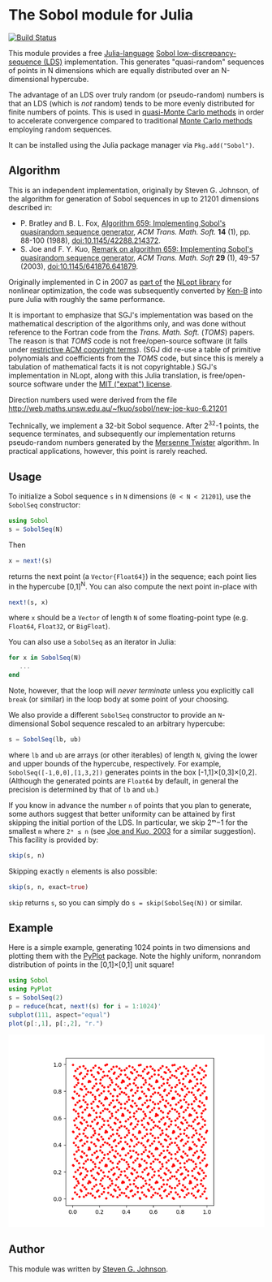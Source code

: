# The Sobol module for Julia
[![Build Status](https://travis-ci.org/stevengj/Sobol.jl.png)](https://travis-ci.org/stevengj/Sobol.jl)

This module provides a free [Julia-language](http://julialang.org/)
[Sobol low-discrepancy-sequence
(LDS)](https://en.wikipedia.org/wiki/Sobol_sequence) implementation.  This
generates "quasi-random" sequences of points in N dimensions which are
equally distributed over an N-dimensional hypercube.

The advantage of an LDS over truly random (or pseudo-random) numbers is
that an LDS (which is *not* random) tends to be more evenly
distributed for finite numbers of points.  This is used in
[quasi-Monte Carlo
methods](https://en.wikipedia.org/wiki/Quasi-Monte_Carlo_method) in
order to accelerate convergence compared to traditional [Monte Carlo
methods](https://en.wikipedia.org/wiki/Monte_Carlo_method) employing
random sequences.

It can be installed using the Julia package manager via `Pkg.add("Sobol")`.

## Algorithm

This is an independent implementation, originally by Steven G. Johnson, of the
algorithm for generation of Sobol sequences in up to 21201 dimensions
described in:

* P. Bratley and B. L. Fox, [Algorithm 659: Implementing Sobol's quasirandom sequence generator][bratley88],
  *ACM Trans. Math. Soft.* **14** (1), pp. 88-100 (1988), [doi:10.1145/42288.214372][bratley88].
* S. Joe and F. Y. Kuo, [Remark on algorithm 659: Implementing Sobol's quasirandom sequence generator][joe03],
*ACM Trans. Math. Soft* **29** (1), 49-57 (2003), [doi:10.1145/641876.641879][joe03].

[bratley88]: https://dl.acm.org/citation.cfm?id=214372
[joe03]: https://dl.acm.org/citation.cfm?id=641879

Originally implemented in C in 2007 as
[part of](https://github.com/stevengj/nlopt/blob/master/util/sobolseq.c) the
[NLopt library](http://ab-initio.mit.edu/nlopt) for nonlinear optimization, the
code was subsequently converted by [Ken-B](https://github.com/Ken-B) into pure Julia with roughly the same performance.

It is important to emphasize that SGJ's implementation was based on the
mathematical description of the algorithms only, and was done without
reference to the Fortran code from the *Trans. Math. Soft.* (*TOMS*)
papers.  The reason is that *TOMS* code is not free/open-source
software (it falls under [restrictive ACM copyright
terms](http://www.acm.org/publications/policies/softwarecrnotice)).
(SGJ did re-use a table of primitive polynomials and coefficients from
the *TOMS* code, but since this is merely a tabulation of mathematical
facts it is not copyrightable.)  SGJ's implementation in NLopt, along
with this Julia translation, is free/open-source software under the [MIT
("expat") license](http://opensource.org/licenses/MIT).

Direction numbers used were derived from the file
http://web.maths.unsw.edu.au/~fkuo/sobol/new-joe-kuo-6.21201

Technically, we implement a 32-bit Sobol sequence.  After
2<sup>32</sup>-1 points, the sequence terminates, and subsequently
our implementation returns pseudo-random numbers generated by the
[Mersenne Twister](https://en.wikipedia.org/wiki/Mersenne_twister) algorithm.
In practical applications, however, this point is rarely reached.

## Usage

To initialize a Sobol sequence `s` in `N` dimensions (`0 < N < 21201`), use
the `SobolSeq` constructor:
```julia
using Sobol
s = SobolSeq(N)
```
Then
```julia
x = next!(s)
```
returns the next point (a `Vector{Float64}`) in the sequence; each point
lies in the hypercube [0,1]<sup>N</sup>.   You can also compute the next
point in-place with
```julia
next!(s, x)
```
where `x` should be a `Vector` of length `N` of some floating-point type (e.g. `Float64`, `Float32`, or `BigFloat`).

You can also use a `SobolSeq` as an iterator in Julia:
```julia
for x in SobolSeq(N)
   ...
end
```
Note, however, that the loop will *never terminate* unless you explicitly
call `break` (or similar) in the loop body at some point of your choosing.

We also provide a different `SobolSeq` constructor to provide
an `N`-dimensional Sobol sequence rescaled to an arbitrary hypercube:
```julia
s = SobolSeq(lb, ub)
```
where `lb` and `ub` are arrays (or other iterables) of length `N`, giving
the lower and upper bounds of the hypercube, respectively.   For example,
`SobolSeq([-1,0,0],[1,3,2])` generates points in the box [-1,1]×[0,3]×[0,2].  (Although the generated points are `Float64` by default, in general the precision is determined by that of `lb` and `ub`.)

If you know in advance the number `n` of points that you plan to
generate, some authors suggest that better uniformity can be attained
by first skipping the initial portion of the LDS. In particular,
we skip 2ᵐ−1 for the smallest `m` where `2ᵐ ≤ n` (see [Joe and Kuo, 2003][joe03] for a similar suggestion).  This
facility is provided by:
```julia
skip(s, n)
```

Skipping exactly `n` elements is also possible:

```julia
skip(s, n, exact=true)
```

`skip` returns `s`, so you can simply do `s = skip(SobolSeq(N))` or similar.

## Example

Here is a simple example, generating 1024 points in two dimensions and
plotting them with the [PyPlot](https://github.com/stevengj/PyPlot.jl)
package.  Note the highly uniform, nonrandom distribution of points in
the [0,1]×[0,1] unit square!
```julia
using Sobol
using PyPlot
s = SobolSeq(2)
p = reduce(hcat, next!(s) for i = 1:1024)'
subplot(111, aspect="equal")
plot(p[:,1], p[:,2], "r.")
```
![plot of 1024 points of a 2d Sobol sequence](sobol1024.png "1024 points of a 2d Sobol sequence")

## Author

This module was written by [Steven G. Johnson](http://math.mit.edu/~stevenj/).
